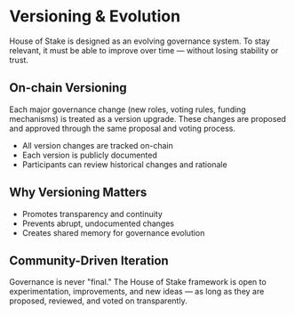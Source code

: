 # Versioning & Evolution

House of Stake is designed as an evolving governance system. To stay relevant, it must be able to improve over time — without losing stability or trust.

## On-chain Versioning

Each major governance change (new roles, voting rules, funding mechanisms) is treated as a version upgrade.
These changes are proposed and approved through the same proposal and voting process.

- All version changes are tracked on-chain
- Each version is publicly documented
- Participants can review historical changes and rationale

## Why Versioning Matters

- Promotes transparency and continuity
- Prevents abrupt, undocumented changes
- Creates shared memory for governance evolution

## Community-Driven Iteration

Governance is never "final."
The House of Stake framework is open to experimentation, improvements, and new ideas — as long as they are proposed, reviewed, and voted on transparently.
